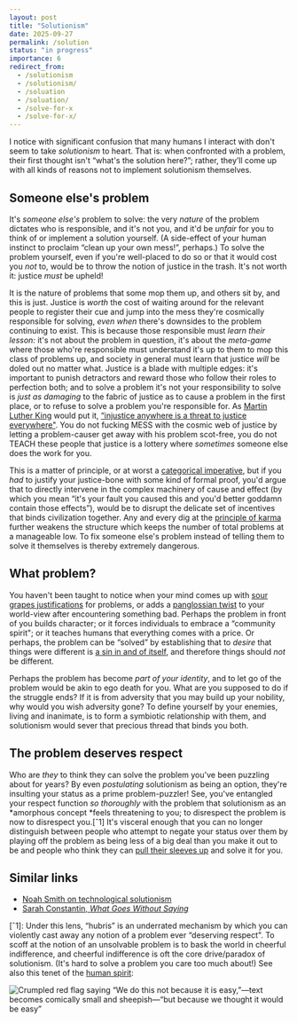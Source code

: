 ```yaml
---
layout: post
title: "Solutionism"
date: 2025-09-27
permalink: /solution
status: "in progress"
importance: 6
redirect_from:
  - /solutionism
  - /solutionism/
  - /soluation
  - /soluation/
  - /solve-for-x
  - /solve-for-x/
---
```


I notice with significant confusion that many humans I interact with don't seem to take *solutionism* to heart. That is: when confronted with a problem, their first thought isn't “what's the solution here?”; rather, they’ll come up with all kinds of reasons not to implement solutionism themselves.


## Someone else's problem


It's *someone else's* problem to solve: the very *nature* of the problem dictates who is responsible, and it's not you, and it'd be *unfair* for you to think of or implement a solution yourself. (A side-effect of your human instinct to proclaim “clean up your own mess!”, perhaps.) To solve the problem yourself, even if you're well-placed to do so or that it would cost you *not* to, would be to throw the notion of justice in the trash. It's not worth it: justice *must* be upheld!

It is the nature of problems that some mop them up, and others sit by, and this is just. Justice is *worth* the cost of waiting around for the relevant people to register their cue and jump into the mess they're cosmically responsible for solving, *even when* there's downsides to the problem continuing to exist. This is because those responsible must *learn their lesson:* it's not about the problem in question, it's about the *meta-game* where those who're responsible must understand it's up to them to mop this class of problems up, and society in general must learn that justice *will* be doled out no matter what. Justice is a blade with multiple edges: it's important to punish detractors and reward those who follow their roles to perfection both; and to solve a problem it's not your responsibility to solve is *just as damaging* to the fabric of justice as to cause a problem in the first place, or to refuse to solve a problem you're responsible for. As [Martin Luther King](https://en.wikipedia.org/wiki/Martin_Luther_King_Jr.) would put it, [“injustice anywhere is a threat to justice everywhere"](https://en.wikipedia.org/wiki/Letter_from_Birmingham_Jail). You do not fucking MESS with the cosmic web of justice by letting a problem-causer get away with his problem scot-free, you do not TEACH these people that justice is a lottery where *sometimes* someone else does the work for you.

This is a matter of principle, or at worst a [categorical imperative](https://en.wikipedia.org/wiki/Categorical_imperative), but if you *had* to justify your justice-bone with some kind of formal proof, you'd argue that to directly intervene in the complex machinery of cause and effect (by which you mean “it's your fault you caused this and you'd better goddamn contain those effects”), would be to disrupt the delicate set of incentives that binds civilization together. Any and every dig at the [principle of karma](https://en.wikipedia.org/wiki/Karma) further weakens the structure which keeps the number of total problems at a manageable low. To fix someone else's problem instead of telling them to solve it themselves is thereby extremely dangerous.


## What problem?


You haven't been taught to notice when your mind comes up with [sour grapes justifications](https://en.wikipedia.org/wiki/The_Fox_and_the_Grapes) for problems, or adds a [panglossian twist](https://en.wikipedia.org/wiki/Candide) to your world-view after encountering something bad. Perhaps the problem in front of you builds character; or it forces individuals to embrace a “community spirit"; or it teaches humans that everything comes with a price. Or perhaps, the problem can be “solved” by establishing that to *desire* that things were different is [a sin in and of itself](https://croissanthology.com/vanilla), and therefore things should *not* be different.

Perhaps the problem has become *part of your identity*, and to let go of the problem would be akin to ego death for you. What are you supposed to do if the struggle ends? If it is from adversity that you may build up your nobility, why would you wish adversity gone? To define yourself by your enemies, living and inanimate, is to form a symbiotic relationship with them, and solutionism would sever that precious thread that binds you both.


## The problem deserves respect


Who are *they* to think they can solve the problem you've been puzzling about for years? By even *postulating* solutionism as being an option, they're insulting your status as a prime problem-puzzler! See, you've entangled your respect function *so thoroughly* with the problem that solutionism as an *amorphous concept *feels threatening to you; to disrespect the problem is now to disrespect you.[ˆ1] It's visceral enough that you can no longer distinguish between people who attempt to negate your status over them by playing off the problem as being less of a big deal than you make it out to be and people who think they can [pull their sleeves up](croissanthology.com/vanilla) and solve it for you.


## Similar links

- [Noah Smith on technological solutionism](https://www.noahpinion.blog/p/tech-can-fix-most-of-our-problems)
- [Sarah Constantin, *What Goes Without Saying*](https://www.lesswrong.com/posts/sAcPTiN86fAMSA599/what-goes-without-saying)



[ˆ1]: Under this lens, “hubris” is an underrated mechanism by which you can violently cast away any notion of a problem ever “deserving respect". To scoff at the notion of an unsolvable problem is to bask the world in cheerful indifference, and cheerful indifference is oft the core drive/paradox of solutionism. (It's hard to solve a problem you care too much about!) See also this tenet of the [human spirit](https://croissanthology.com/courage):


![Crumpled red flag saying “We do this not because it is easy,”—text becomes comically small and sheepish—“but because we thought it would be easy”](https://imgur.com/o2iuWGn.png)
